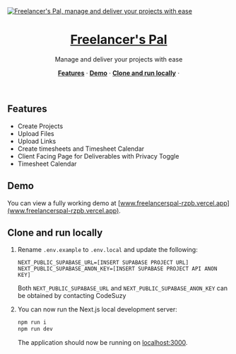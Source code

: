 <a href="https://demo-nextjs-with-supabase.vercel.app/">
  <img alt="Freelancer's Pal, manage and deliver your projects with ease" src="https://freelancerspal-er4k37d95-codesuzys-projects.vercel.app/twitter-image.png?498278222e7e54db">
  <h1 align="center">Freelancer's Pal</h1>
</a>

<p align="center">
 Manage and deliver your projects with ease
</p>

<p align="center">
  <a href="#features"><strong>Features</strong></a> ·
  <a href="#demo"><strong>Demo</strong></a> ·
  <a href="#clone-and-run-locally"><strong>Clone and run locally</strong></a> ·
</p>
<br/>

## Features

- Create Projects
- Upload Files
- Upload Links
- Create timesheets and Timesheet Calendar
- Client Facing Page for Deliverables with Privacy Toggle
- Timesheet Calendar

## Demo

You can view a fully working demo at [www.freelancerspal-rzpb.vercel.app](www.freelancerspal-rzpb.vercel.app).

## Clone and run locally

1. Rename `.env.example` to `.env.local` and update the following:

   ```
   NEXT_PUBLIC_SUPABASE_URL=[INSERT SUPABASE PROJECT URL]
   NEXT_PUBLIC_SUPABASE_ANON_KEY=[INSERT SUPABASE PROJECT API ANON KEY]
   ```

   Both `NEXT_PUBLIC_SUPABASE_URL` and `NEXT_PUBLIC_SUPABASE_ANON_KEY` can be obtained by contacting CodeSuzy

5. You can now run the Next.js local development server:

   ```bash
   npm run i
   npm run dev
   ```

   The application should now be running on [localhost:3000](http://localhost:3000/).
